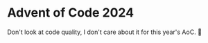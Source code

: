 # Advent of Code 2024

Don't look at code quality, I don't care about it for this year's AoC. :poop:
